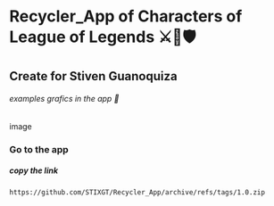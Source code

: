 # Recycler_App of Characters of League of Legends ⚔🏹🛡

## Create for Stiven Guanoquiza 

###### examples grafics in the app 📌


image


### Go to the app

##### copy the link
```
https://github.com/STIXGT/Recycler_App/archive/refs/tags/1.0.zip
```
